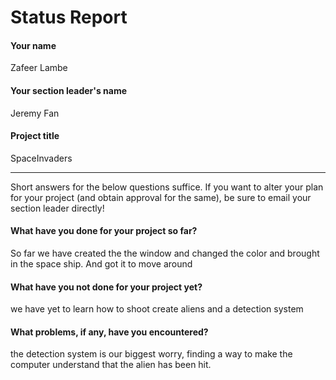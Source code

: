 # Status Report

#### Your name

Zafeer Lambe

#### Your section leader's name

Jeremy Fan

#### Project title

SpaceInvaders

***

Short answers for the below questions suffice. If you want to alter your plan for your project (and obtain approval for the same), be sure to email your section leader directly!

#### What have you done for your project so far?

So far we have created the the window and changed the color and brought in the space ship. And got it to move around 

#### What have you not done for your project yet?

we have yet to learn how to shoot create aliens and a detection system 

#### What problems, if any, have you encountered?

the detection system is our biggest worry, finding a way to make the computer understand that the alien has been hit.
